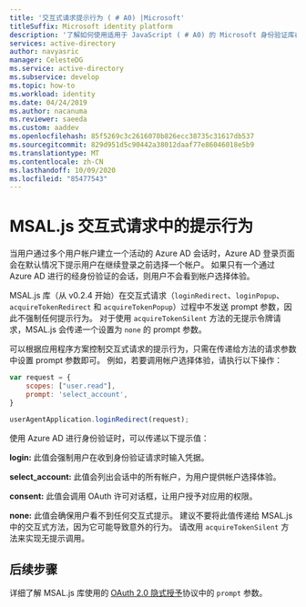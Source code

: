 ```yaml
---
title: '交互式请求提示行为 ( # A0) |Microsoft'
titleSuffix: Microsoft identity platform
description: '了解如何使用适用于 JavaScript ( # A0) 的 Microsoft 身份验证库在交互式调用中自定义提示行为。'
services: active-directory
author: navyasric
manager: CelesteDG
ms.service: active-directory
ms.subservice: develop
ms.topic: how-to
ms.workload: identity
ms.date: 04/24/2019
ms.author: nacanuma
ms.reviewer: saeeda
ms.custom: aaddev
ms.openlocfilehash: 85f5269c3c2616070b826ecc38735c31617db537
ms.sourcegitcommit: 829d951d5c90442a38012daaf77e86046018e5b9
ms.translationtype: MT
ms.contentlocale: zh-CN
ms.lasthandoff: 10/09/2020
ms.locfileid: "85477543"
---
```

# <a name="prompt-behavior-in-msaljs-interactive-requests"></a>MSAL.js 交互式请求中的提示行为

当用户通过多个用户帐户建立一个活动的 Azure AD 会话时，Azure AD 登录页面会在默认情况下提示用户在继续登录之前选择一个帐户。 如果只有一个通过 Azure AD 进行的经身份验证的会话，则用户不会看到帐户选择体验。

MSAL.js 库（从 v0.2.4 开始）在交互式请求（`loginRedirect`、`loginPopup`、`acquireTokenRedirect` 和 `acquireTokenPopup`）过程中不发送 prompt 参数，因此不强制任何提示行为。 对于使用 `acquireTokenSilent` 方法的无提示令牌请求，MSAL.js 会传递一个设置为 `none` 的 prompt 参数。

可以根据应用程序方案控制交互式请求的提示行为，只需在传递给方法的请求参数中设置 prompt 参数即可。 例如，若要调用帐户选择体验，请执行以下操作：

```javascript
var request = {
    scopes: ["user.read"],
    prompt: 'select_account',
}

userAgentApplication.loginRedirect(request);
```


使用 Azure AD 进行身份验证时，可以传递以下提示值：

**login:** 此值会强制用户在收到身份验证请求时输入凭据。

**select_account:** 此值会列出会话中的所有帐户，为用户提供帐户选择体验。

**consent:** 此值会调用 OAuth 许可对话框，让用户授予对应用的权限。

**none:** 此值会确保用户看不到任何交互式提示。 建议不要将此值传递给 MSAL.js 中的交互式方法，因为它可能导致意外的行为。 请改用 `acquireTokenSilent` 方法来实现无提示调用。

## <a name="next-steps"></a>后续步骤

详细了解 MSAL.js 库使用的 [OAuth 2.0 隐式授予](v2-oauth2-implicit-grant-flow.md)协议中的 `prompt` 参数。
